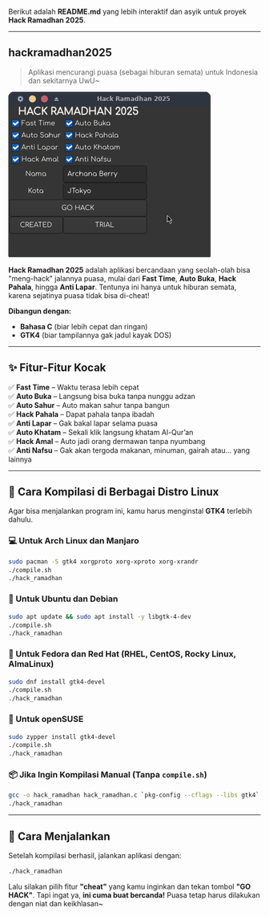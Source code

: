 Berikut adalah **README.md** yang lebih interaktif dan asyik untuk proyek **Hack Ramadhan 2025**.  

---

## **hackramadhan2025**  
> Aplikasi mencurangi puasa (sebagai hiburan semata) untuk Indonesia dan sekitarnya UwU~  

![Hack Ramadhan 2025](archanaberry/appmenu.png)

**Hack Ramadhan 2025** adalah aplikasi bercandaan yang seolah-olah bisa "meng-hack" jalannya puasa, mulai dari **Fast Time**, **Auto Buka**, **Hack Pahala**, hingga **Anti Lapar**. Tentunya ini hanya untuk hiburan semata, karena sejatinya puasa tidak bisa di-cheat!  

**Dibangun dengan:**  
- **Bahasa C** (biar lebih cepat dan ringan)  
- **GTK4** (biar tampilannya gak jadul kayak DOS)  

---

## **✨ Fitur-Fitur Kocak**  
✅ **Fast Time** – Waktu terasa lebih cepat  
✅ **Auto Buka** – Langsung bisa buka tanpa nunggu adzan  
✅ **Auto Sahur** – Auto makan sahur tanpa bangun  
✅ **Hack Pahala** – Dapat pahala tanpa ibadah  
✅ **Anti Lapar** – Gak bakal lapar selama puasa    
✅ **Auto Khatam** – Sekali klik langsung khatam Al-Qur’an  
✅ **Hack Amal** – Auto jadi orang dermawan tanpa nyumbang  
✅ **Anti Nafsu** – Gak akan tergoda makanan, minuman, gairah atau... yang lainnya  

---

## **🔧 Cara Kompilasi di Berbagai Distro Linux**  
Agar bisa menjalankan program ini, kamu harus menginstal **GTK4** terlebih dahulu.  

### **💻 Untuk Arch Linux dan Manjaro**  
```sh
sudo pacman -S gtk4 xorgproto xorg-xproto xorg-xrandr
./compile.sh
./hack_ramadhan
```

### **🐧 Untuk Ubuntu dan Debian**  
```sh
sudo apt update && sudo apt install -y libgtk-4-dev
./compile.sh
./hack_ramadhan
```

### **🚀 Untuk Fedora dan Red Hat (RHEL, CentOS, Rocky Linux, AlmaLinux)**  
```sh
sudo dnf install gtk4-devel
./compile.sh
./hack_ramadhan
```

### **🍏 Untuk openSUSE**  
```sh
sudo zypper install gtk4-devel
./compile.sh
./hack_ramadhan
```

### **📦 Jika Ingin Kompilasi Manual (Tanpa `compile.sh`)**  
```sh
gcc -o hack_ramadhan hack_ramadhan.c `pkg-config --cflags --libs gtk4`
./hack_ramadhan
```

---

## **🎉 Cara Menjalankan**  
Setelah kompilasi berhasil, jalankan aplikasi dengan:  
```sh
./hack_ramadhan
```
Lalu silakan pilih fitur **"cheat"** yang kamu inginkan dan tekan tombol **"GO HACK"**. Tapi ingat ya, **ini cuma buat bercanda!** Puasa tetap harus dilakukan dengan niat dan keikhlasan~  
